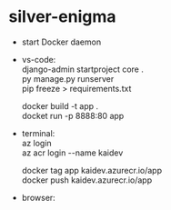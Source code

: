 # silver-enigma

* start Docker daemon  

* vs-code:  
   django-admin startproject core .  
   py manage.py runserver  
   pip freeze > requirements.txt  
   <!-- edit ALLOWED_HOSTS in settings.py  -->
   docker build -t app .  
   docket run -p 8888:80 app  
  
* terminal:  
   az login  
   az acr login --name kaidev  
   <!-- az acr update -n cuber --admin-enabled true   -->
   <!-- alternately: az acr login -n cuber --expose-token   -->
   
   docker tag app kaidev.azurecr.io/app  
   docker push kaidev.azurecr.io/app  

* browser:  
   
